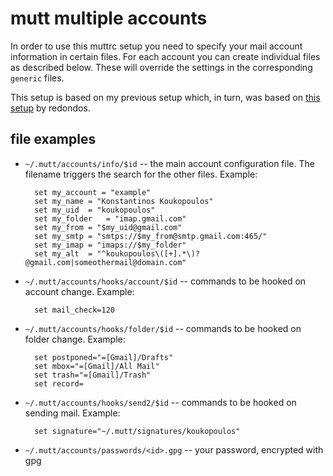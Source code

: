 mutt multiple accounts
======================

In order to use this muttrc setup you need to specify your mail account
information in certain files. For each account you can create individual files
as described below. These will override the settings in the corresponding `generic`
files.

This setup is based on my previous setup which, in turn, was based on [this setup](https://github.com/redondos/mutt/) by redondos.


file examples
-------------

- `~/.mutt/accounts/info/$id` -- the main account configuration file. The
  filename triggers the search for the other files. Example:

        set my_account = "example"
        set my_name	= "Konstantinos Koukopoulos"
        set my_uid	= "koukopoulos"
        set my_folder	= "imap.gmail.com"
        set my_from	= "$my_uid@gmail.com"
        set my_smtp	= "smtps://$my_from@smtp.gmail.com:465/"
        set my_imap	= "imaps://$my_folder"
        set my_alt	= "^koukopoulos\([+].*\)?@gmail.com|someothermail@domain.com"

- `~/.mutt/accounts/hooks/account/$id` -- commands to be hooked on account change. Example:

        set mail_check=120

- `~/.mutt/accounts/hooks/folder/$id` -- commands to be hooked on folder change. Example:

        set postponed="=[Gmail]/Drafts"
        set mbox="=[Gmail]/All Mail"
        set trash="=[Gmail]/Trash"
        set record=

- `~/.mutt/accounts/hooks/send2/$id` -- commands to be hooked on sending mail. Example:

        set signature="~/.mutt/signatures/koukopoulos"

- `~/.mutt/accounts/passwords/<id>.gpg` -- your password, encrypted with gpg
